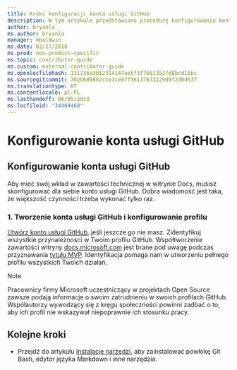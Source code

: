 ```yaml
---
title: Kroki konfiguracji konta usługi GitHub
description: W tym artykule przedstawiono procedurę konfigurowania kont usługi GitHub, która jest wymagana w celu dodawania zawartości do witryny docs.microsoft.com.
author: bryanla
ms.author: bryanla
manager: mbaldwin
ms.date: 02/27/2018
ms.prod: non-product-specific
ms.topic: contributor-guide
ms.custom: external-contributor-guide
ms.openlocfilehash: 131736a3b12314147ae5f3f76813527d8bcd15bc
ms.sourcegitcommit: 782b689882cce3ce07f5613763322989f2d0d63f
ms.translationtype: HT
ms.contentlocale: pl-PL
ms.lasthandoff: 06/05/2018
ms.locfileid: "34469468"
---
```

# <a name="github-account-setup"></a>Konfigurowanie konta usługi GitHub

## <a name="set-up-your-github-account"></a>Konfigurowanie konta usługi GitHub

Aby mieć swój wkład w zawartości technicznej w witrynie Docs, musisz skonfigurować dla siebie konto usługi GitHub. Dobra wiadomość jest taka, że większość czynności trzeba wykonać tylko raz.

### <a name="1-create-a-github-account-and-set-up-your-profile"></a>1. Tworzenie konta usługi GitHub i konfigurowanie profilu

[Utwórz konto usługi GitHub](https://github.com/join), jeśli jeszcze go nie masz. Zidentyfikuj wszystkie przynależności w Twoim profilu GitHub. Współtworzenie zawartości witryny [docs.microsoft.com](https://docs.microsoft.com) jest brane pod uwagę podczas przyznawania [tytułu MVP](https://mvp.microsoft.com). Identyfikacja pomaga nam w utworzeniu pełnego profilu wszystkich Twoich działań.

>[!NOTE]
> Pracownicy firmy Microsoft uczestniczący w projektach Open Source zawsze podają informacje o swoim zatrudnieniu w swoich profilach GitHub. Współautorzy wywodzący się z kręgu społeczności powinni zadbać o to, aby ich profil nie wskazywał niepoprawnie ich stosunku pracy.

## <a name="next-steps"></a>Kolejne kroki

* Przejdź do artykułu [Instalacje narzędzi](get-started-setup-tools.md), aby zainstalować powłokę Git Bash, edytor języka Markdown i inne narzędzia.
